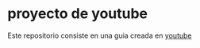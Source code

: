 # proyecto de youtube

Este repositorio consiste en una guia creada en [youtube](https://www.youtube.com/watch?v=QwQuro7ekvc)
